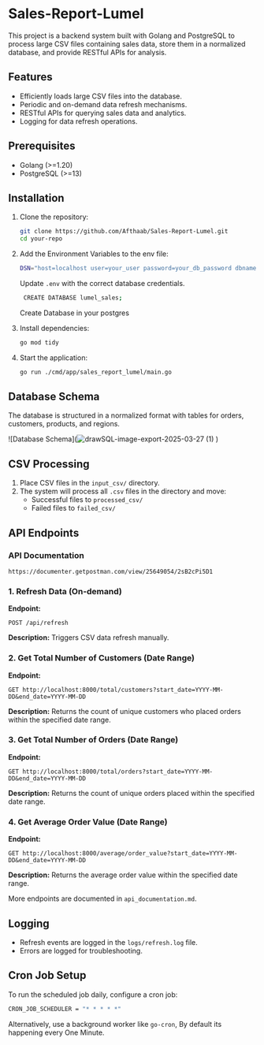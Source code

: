 # Sales-Report-Lumel

This project is a backend system built with Golang and PostgreSQL to process large CSV files containing sales data, store them in a normalized database, and provide RESTful APIs for analysis.

## Features
- Efficiently loads large CSV files into the database.
- Periodic and on-demand data refresh mechanisms.
- RESTful APIs for querying sales data and analytics.
- Logging for data refresh operations.

## Prerequisites
- Golang (>=1.20)
- PostgreSQL (>=13)

## Installation
1. Clone the repository:
   ```sh
   git clone https://github.com/Afthaab/Sales-Report-Lumel.git
   cd your-repo
   ```

2. Add the Environment Variables to the env file:
   ```sh
   DSN="host=localhost user=your_user password=your_db_password dbname=lumel_sales port=your_db_port sslmode=disable TimeZone=Asia/Kolkata"
   ```
   Update `.env` with the correct database credentials.
     ```sh
      CREATE DATABASE lumel_sales;
   ```
     Create Database in your postgres


4. Install dependencies:
   ```sh
   go mod tidy
   ```

5. Start the application:
   ```sh
   go run ./cmd/app/sales_report_lumel/main.go
   ```

## Database Schema
The database is structured in a normalized format with tables for orders, customers, products, and regions.

![Database Schema](![drawSQL-image-export-2025-03-27 (1)](https://github.com/user-attachments/assets/afcfa779-cd6c-4ab4-b4fe-dcc29307185d)
)

## CSV Processing
1. Place CSV files in the `input_csv/` directory.
2. The system will process all `.csv` files in the directory and move:
   - Successful files to `processed_csv/`
   - Failed files to `failed_csv/`

## API Endpoints

### API Documentation
```http
https://documenter.getpostman.com/view/25649054/2sB2cPi5D1
```
### 1. Refresh Data (On-demand)
**Endpoint:**
```http
POST /api/refresh
```
**Description:** Triggers CSV data refresh manually.

### 2. Get Total Number of Customers (Date Range)
**Endpoint:**
```http
GET http://localhost:8000/total/customers?start_date=YYYY-MM-DD&end_date=YYYY-MM-DD
```
**Description:** Returns the count of unique customers who placed orders within the specified date range.

### 3. Get Total Number of Orders (Date Range)
**Endpoint:**
```http
GET http://localhost:8000/total/orders?start_date=YYYY-MM-DD&end_date=YYYY-MM-DD
```
**Description:** Returns the count of unique orders placed within the specified date range.

### 4. Get Average Order Value (Date Range)
**Endpoint:**
```http
GET http://localhost:8000/average/order_value?start_date=YYYY-MM-DD&end_date=YYYY-MM-DD
```
**Description:** Returns the average order value within the specified date range.

More endpoints are documented in `api_documentation.md`.

## Logging
- Refresh events are logged in the `logs/refresh.log` file.
- Errors are logged for troubleshooting.

## Cron Job Setup
To run the scheduled job daily, configure a cron job:
```sh
CRON_JOB_SCHEDULER = "* * * * *"
```
Alternatively, use a background worker like `go-cron`, By default its happening every One Minute.
